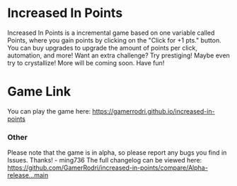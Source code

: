 # Increased In Points
Increased In Points is a incremental game based on one variable called Points, where you gain points by clicking on the "Click for +1 pts." button. You can buy upgrades to upgrade the amount of points per click, automation, and more! Want an extra challenge? Try prestiging! Maybe even try to crystallize! More will be coming soon. Have fun!
# Game Link
You can play the game here: https://gamerrodri.github.io/increased-in-points
### Other
Please note that the game is in alpha, so please report any bugs you find in Issues. Thanks! - ming736
The full changelog can be viewed here: https://github.com/GamerRodri/increased-in-points/compare/Alpha-release...main


